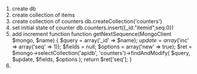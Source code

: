 1) create db
2) create collection of items
3) create collection of counters
    db.createCollection('counters')
4) set initial state of counter
    db.counters.insert({_id:"itemid",seq:0})
5) add increment function
    function getNextSequence(MongoClient $mongo, $name) {
        $query = array('_id' => $name);
        $update = array('$inc' => array('seq' => 1));
        $fields = null;
        $options = array('new' => true);
        $ret = $mongo->selectCollection('apidb', 'counters')->findAndModify(
            $query, $update, $fields, $options
        );
       return $ret['seq'];
    }
6)

